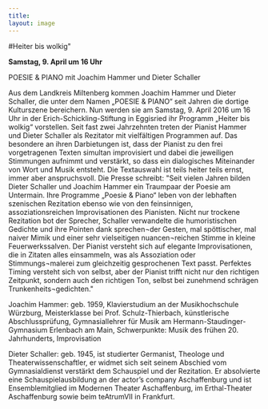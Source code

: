 ```yaml
---
title: 
layout: image
---
```


#Heiter bis wolkig"


**Samstag, 9. April um 16 Uhr** 

POESIE & PIANO 
mit Joachim Hammer und Dieter Schaller 

Aus dem Landkreis Miltenberg kommen Joachim Hammer und Dieter Schaller, die unter dem Namen „POESIE & PIANO“ seit Jahren die dortige Kulturszene bereichern. Nun werden sie am Samstag, 9. April 2016 um 16 Uhr in der Erich-Schickling-Stiftung in Eggisried ihr Programm „Heiter bis wolkig“ vorstellen. Seit fast zwei Jahrzehnten treten der Pianist Hammer und Dieter Schaller als Rezitator mit vielfältigen  Programmen auf. Das besondere an ihren Darbietungen ist, dass der Pianist zu den frei vorgetragenen Texten simultan improvisiert und dabei die jeweiligen Stimmungen aufnimmt und verstärkt, so dass ein dialogisches Miteinander von Wort und Musik entsteht. Die Textauswahl ist teils heiter teils ernst, immer aber anspruchsvoll. 
Die Presse schreibt: "Seit vielen Jahren bilden Dieter Schaller und Joachim Hammer ein Traumpaar der Poesie am Untermain. Ihre Programme „Poesie & Piano“ leben von der lebhaften szenischen Rezitation ebenso wie von den feinsinnigen, assoziationsreichen Improvisationen des Pianisten. Nicht nur trockene Rezitation bot der Sprecher, Schaller verwandelte die humoristischen Gedichte und ihre Pointen dank sprechen¬der Gesten, mal spöttischer, mal naiver Mimik und einer sehr vielseitigen nuancen¬reichen Stimme in kleine Feuerwerkssalven. Der Pianist versteht sich auf elegante Improvisationen, die in Zitaten alles einsammeln, was als Assoziation oder Stimmungs¬malerei zum gleichzeitig gesprochenen Text passt. Perfektes Timing versteht sich von selbst, aber der Pianist trifft nicht nur den richtigen Zeitpunkt, sondern auch den richtigen Ton, selbst bei zunehmend schrägen Trunkenheits¬gedichten."

Joachim Hammer: geb. 1959, Klavierstudium an der Musikhochschule Würzburg, Meisterklasse bei Prof. Schulz-Thierbach, künstlerische Abschlussprüfung, Gymnasiallehrer für Musik am Hermann-Staudinger-Gymnasium Erlenbach am Main, 
Schwerpunkte: Musik des frühen  20. Jahrhunderts, Improvisation

Dieter Schaller: geb. 1945, ist studierter Germanist, Theologe und Theaterwissenschaftler, er widmet sich seit seinem Abschied vom Gymnasialdienst verstärkt dem Schauspiel und der Rezitation. Er absolvierte eine Schauspielausbildung an der actor’s company Aschaffenburg und ist Ensemblemitglied im Modernen Theater Aschaffenburg, im Erthal-Theater Aschaffenburg sowie beim teAtrumVII in Frankfurt.
